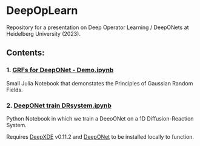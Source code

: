 # DeepOpLearn
Repository for a presentation on Deep Operator Learning / DeepONets at Heidelberg University (2023).

## Contents:


### 1. [GRFs for DeepONet - Demo.ipynb](GRFs%20for%20DeepONet%20-%20Demo.ipynb)

Small Julia Notebook that demonstates the Principles of Gaussian Random Fields.

### 2. [DeepONet train DRsystem.ipynb](DeepONet%20train%20DRsystem.ipynb)

Python Notebook in which we train a DeeoONet on a 1D Diffusion-Reaction System.

Requires [DeepXDE](https://github.com/lululxvi/deepxde) v0.11.2 and [DeepONet](https://github.com/lululxvi/deeponet) to be installed locally to function.
